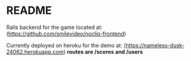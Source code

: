 # README

Rails backend for the game located at: (https://github.com/smilevideo/noclip-frontend)


Currently deployed on heroku for the demo at: (https://nameless-dusk-24062.herokuapp.com) 
**routes are /scores and /users**
